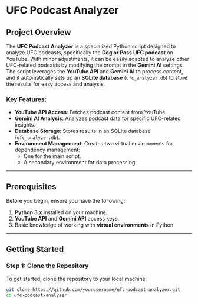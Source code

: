 # UFC Podcast Analyzer

## Project Overview

The **UFC Podcast Analyzer** is a specialized Python script designed to analyze UFC podcasts, specifically the **Dog or Pass UFC podcast** on YouTube. With minor adjustments, it can be easily adapted to analyze other UFC-related podcasts by modifying the prompt in the **Gemini AI** settings. The script leverages the **YouTube API** and **Gemini AI** to process content, and it automatically sets up an **SQLite database** (`ufc_analyzer.db`) to store the results for easy access and analysis.

### Key Features:
- **YouTube API Access**: Fetches podcast content from YouTube.
- **Gemini AI Analysis**: Analyzes podcast data for specific UFC-related insights.
- **Database Storage**: Stores results in an SQLite database (`ufc_analyzer.db`).
- **Environment Management**: Creates two virtual environments for dependency management:
  - One for the main script.
  - A secondary environment for data processing.

---

## Prerequisites

Before you begin, ensure you have the following:

1. **Python 3.x** installed on your machine.
2. **YouTube API** and **Gemini API** access keys.
3. Basic knowledge of working with **virtual environments** in Python.

---

## Getting Started

### Step 1: Clone the Repository

To get started, clone the repository to your local machine:

```bash
git clone https://github.com/yourusername/ufc-podcast-analyzer.git
cd ufc-podcast-analyzer

